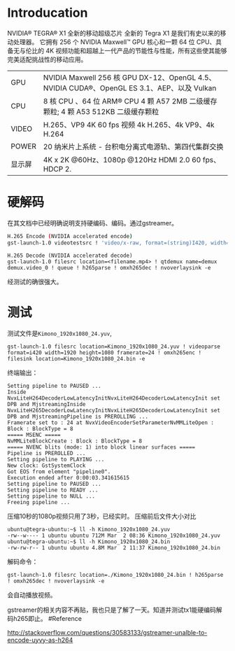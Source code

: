 # Introducation
NVIDIA® TEGRA® X1 全新的移动超级芯片
全新的 Tegra X1 是我们有史以来的移动处理器。 它拥有 256 个 NVIDIA Maxwell™ GPU 核心和一颗 64 位 CPU、具备无与伦比的 4K 视频功能和超越上一代产品的节能性与性能，所有这些使其能够完美适配挑战性的移动应用。

|||
|-|-|
|GPU|NVIDIA Maxwell 256 核 GPU DX-12、OpenGL 4.5、NVIDIA CUDA®、OpenGL ES 3.1、AEP、以及 Vulkan|
|CPU|8 核 CPU 、64 位 ARM® CPU 4 颗 A57 2MB 二级缓存颗粒; 4 颗 A53 512KB 二级缓存颗粒|
|VIDEO|H.265、VP9 4K 60 fps 视频 4k H.265、4k VP9、4k H.264|
|POWER|20 纳米片上系统 - 台积电分离式电源轨、第四代集群交换|
|显示屏|4K x 2K @60Hz、1080p @120Hz HDMI 2.0 60 fps、HDCP 2.|

# 硬解码
在其文档中已经明确说明支持硬编码、编码。通过gstreamer。
```bash
H.265 Encode (NVIDIA accelerated encode)
gst-launch-1.0 videotestsrc ! 'video/x-raw, format=(string)I420, width=(int)640, height=(int)480' ! omxh265enc ! filesink location=test.h265 -e
```
```
H.265 Decode (NVIDIA accelerated decode)
gst-launch-1.0 filesrc location=<filename.mp4> ! qtdemux name=demux demux.video_0 ! queue ! h265parse ! omxh265dec ! nvoverlaysink -e
```
经测试的确很强大。
# 测试
测试文件是`Kimono_1920x1080_24.yuv`,

```
gst-launch-1.0 filesrc location=Kimono_1920x1080_24.yuv ! videoparse format=i420 width=1920 height=1080 framerate=24 ! omxh265enc ! filesink location=Kimono_1920x1080_24.bin -e
```
终端输出：
```
Setting pipeline to PAUSED ...
Inside NvxLiteH264DecoderLowLatencyInitNvxLiteH264DecoderLowLatencyInit set DPB and MjstreamingInside NvxLiteH265DecoderLowLatencyInitNvxLiteH265DecoderLowLatencyInit set DPB and MjstreamingPipeline is PREROLLING ...
Framerate set to : 24 at NvxVideoEncoderSetParameterNvMMLiteOpen : Block : BlockType = 8 
===== MSENC =====
NvMMLiteBlockCreate : Block : BlockType = 8 
===== NVENC blits (mode: 1) into block linear surfaces =====
Pipeline is PREROLLED ...
Setting pipeline to PLAYING ...
New clock: GstSystemClock
Got EOS from element "pipeline0".
Execution ended after 0:00:03.341615615
Setting pipeline to PAUSED ...
Setting pipeline to READY ...
Setting pipeline to NULL ...
Freeing pipeline ...

```
压缩10秒的1080p视频只用了3秒，已经实时。
压缩前后文件大小对比
```
ubuntu@tegra-ubuntu:~$ ll -h Kimono_1920x1080_24.yuv
-rw--w---- 1 ubuntu ubuntu 712M Mar  2 08:36 Kimono_1920x1080_24.yuv
ubuntu@tegra-ubuntu:~$ ll -h Kimono_1920x1080_24.bin
-rw-rw-r-- 1 ubuntu ubuntu 4.8M Mar  2 11:37 Kimono_1920x1080_24.bin
```
解码命令：
```
gst-launch-1.0 filesrc location=./Kimono_1920x1080_24.bin ! h265parse ! omxh265dec ! nvoverlaysink -e
```
会自动播放视频。

gstreamer的相关内容不再贴，我也只是了解了一天。知道并测试tx1能硬编码解码h265即止。
#Reference

http://stackoverflow.com/questions/30583133/gstreamer-unalble-to-encode-uyvy-as-h264